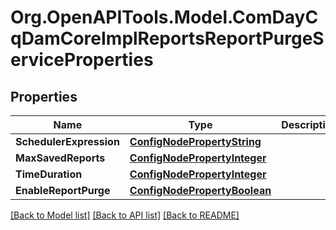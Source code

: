# Org.OpenAPITools.Model.ComDayCqDamCoreImplReportsReportPurgeServiceProperties
## Properties

Name | Type | Description | Notes
------------ | ------------- | ------------- | -------------
**SchedulerExpression** | [**ConfigNodePropertyString**](ConfigNodePropertyString.md) |  | [optional] 
**MaxSavedReports** | [**ConfigNodePropertyInteger**](ConfigNodePropertyInteger.md) |  | [optional] 
**TimeDuration** | [**ConfigNodePropertyInteger**](ConfigNodePropertyInteger.md) |  | [optional] 
**EnableReportPurge** | [**ConfigNodePropertyBoolean**](ConfigNodePropertyBoolean.md) |  | [optional] 

[[Back to Model list]](../README.md#documentation-for-models) [[Back to API list]](../README.md#documentation-for-api-endpoints) [[Back to README]](../README.md)

